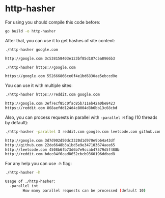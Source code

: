 # http-hasher

For using you should compile this code before:
```sh
go build -o http-hasher
```

After that, you can use it to get hashes of site content:
```sh
./http-hasher google.com

http://google.com 3c538158403e123bf85d187c5a8966b3
```
```sh
./http-hasher https://google.com

https://google.com 552666866ce0f4e1bd6830ae5ebccd0e
```

You can use it with multiple sites:
```sh
./http-hasher https://reddit.com google.com

http://google.com 3ef7ecf85c0fac85b711eb42a0be8423
https://reddit.com 868aefdd124d4c8004d8b6bb13c68cbd
```

Also, you can process requests in parallel with `-parallel N` flag (10 threads by default):
```sh
./http-hasher -parallel 3 reddit.com google.com leetcode.com github.com

http://google.com 3d7d902d50dc3320d1d970e9b64a43df
http://github.com 22de6648b3a1bd5e9e347103674aee65
http://leetcode.com 4508b6fb73d6b7e9ccab47579d5f488b
http://reddit.com bdec04f6cad8652cbcb9360196ddbed8
```

For any help you can use `-h` flag:
```sh
./http-hasher -h

Usage of ./http-hasher:
  -parallel int
        How many parallel requests can be processed (default 10)
```